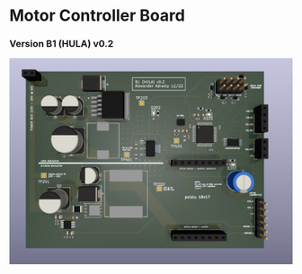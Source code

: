 Motor Controller Board
======================================

### Version B1 (HULA) v0.2

![](images/motor_controller_v0_2.png "B1 (HULA) v0.2")

